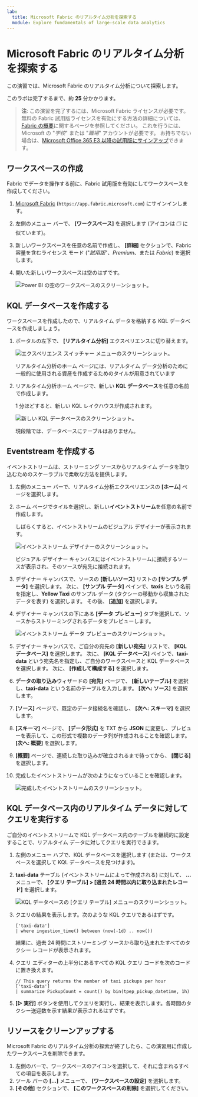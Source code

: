 ```yaml
---
lab:
  title: Microsoft Fabric のリアルタイム分析を探索する
  module: Explore fundamentals of large-scale data analytics
---
```


# Microsoft Fabric のリアルタイム分析を探索する

この演習では、Microsoft Fabric のリアルタイム分析について探索します。

このラボは完了するまで、約 **25** 分かかります。

> **注**: この演習を完了するには、Microsoft Fabric ライセンスが必要です。 無料の Fabric 試用版ライセンスを有効にする方法の詳細については、[Fabric の概要](https://learn.microsoft.com/fabric/get-started/fabric-trial)に関するページを参照してください。 これを行うには、Microsoft の "*学校*" または "*職場*" アカウントが必要です。 お持ちでない場合は、[Microsoft Office 365 E3 以降の試用版にサインアップ](https://www.microsoft.com/microsoft-365/business/compare-more-office-365-for-business-plans)できます。

## ワークスペースの作成

Fabric でデータを操作する前に、Fabric 試用版を有効にしてワークスペースを作成してください。

1. [Microsoft Fabric](https://app.fabric.microsoft.com) (`https://app.fabric.microsoft.com`) にサインインします。
2. 左側のメニュー バーで、 **[ワークスペース]** を選択します (アイコンは &#128455; に似ています)。
3. 新しいワークスペースを任意の名前で作成し、 **[詳細]** セクションで、Fabric 容量を含むライセンス モード ("*試用版*"、*Premium*、または *Fabric*) を選択します。
4. 開いた新しいワークスペースは空のはずです。

    ![Power BI の空のワークスペースのスクリーンショット。](./Images/new-workspace.png)

## KQL データベースを作成する

ワークスペースを作成したので、リアルタイム データを格納する KQL データベースを作成しましょう。

1. ポータルの左下で、 **[リアルタイム分析]** エクスペリエンスに切り替えます。

    ![エクスペリエンス スイッチャー メニューのスクリーンショット。](./images/fabric-real-time.png)

    リアルタイム分析のホーム ページには、リアルタイム データ分析のために一般的に使用される資産を作成するためのタイルが用意されています

2. リアルタイム分析ホーム ページで、新しい **KQL データベース**を任意の名前で作成します。

    1 分ほどすると、新しい KQL レイクハウスが作成されます。

    ![新しい KQL データベースのスクリーンショット。](./Images/kql-database.png)

    現段階では、データベースにテーブルはありません。

## Eventstream を作成する

イベントストリームは、ストリーミング ソースからリアルタイム データを取り込むためのスケーラブルで柔軟な方法を提供します。

1. 左側のメニュー バーで、リアルタイム分析エクスペリエンスの **[ホーム]** ページを選択します。
1. ホーム ページでタイルを選択し、新しい**イベントストリーム**を任意の名前で作成します。

    しばらくすると、イベントストリームのビジュアル デザイナーが表示されます。

    ![イベントストリーム デザイナーのスクリーンショット。](./Images/eventstream-designer.png)

    ビジュアル デザイナー キャンバスにはイベントストリームに接続するソースが表示され、そのソースが宛先に接続されます。

1. デザイナー キャンバスで、ソースの **[新しいソース]** リストの **[サンプル データ]** を選択します。 次に、 **[サンプル データ]** ペインで、**taxis** という名前を指定し、**Yellow Taxi** のサンプル データ (タクシーの移動から収集されたデータを表す) を選択します。 その後、 **[追加]** を選択します。
1. デザイナー キャンバスの下にある **[データ プレビュー]** タブを選択して、ソースからストリーミングされるデータをプレビューします。

    ![イベントストリーム データ プレビューのスクリーンショット。](./Images/eventstream-preview.png)

1. デザイナー キャンバスで、ご自分の宛先の **[新しい宛先]** リストで、 **[KQL データベース]** を選択します。 次に、 **[KQL データベース]** ペインで、**taxi-data** という宛先名を指定し、ご自分のワークスペースと KQL データベースを選択します。 次に、 **[作成して構成する]** を選択します。
1. **データの取り込み**ウィザードの **[宛先]** ページで、 **[新しいテーブル]** を選択し、**taxi-data** という名前のテーブルを入力します。 **[次へ: ソース]** を選択します。
1. **[ソース]** ページで、既定のデータ接続名を確認し、 **[次へ: スキーマ]** を選択します。
1. **[スキーマ]** ページで、 **[データ形式]** を TXT から **JSON** に変更し、プレビューを表示して、この形式で複数のデータ列が作成されることを確認します。 **[次へ: 概要]** を選択します。
1. **[概要]** ページで、連続した取り込みが確立されるまで待ってから、 **[閉じる]** を選択します。
1. 完成したイベントストリームが次のようになっていることを確認します。

    ![完成したイベントストリームのスクリーンショット。](./Images/complete-eventstream.png)

## KQL データベース内のリアルタイム データに対してクエリを実行する

ご自分のイベントストリームで KQL データベース内のテーブルを継続的に設定することで、リアルタイム データに対してクエリを実行できます。

1. 左側のメニュー ハブで、KQL データベースを選択します (または、ワークスペースを選択して KQL データベースを見つけます)。
1. **taxi-data** テーブル (イベントストリームによって作成される) に対して、 **...** メニューで、 **[クエリ テーブル] > [過去 24 時間以内に取り込まれたレコード]** を選択します。

    ![KQL データベースの [クエリ テーブル] メニューのスクリーンショット。](./Images/kql-query.png)

1. クエリの結果を表示します。次のような KQL クエリであるはずです。

    ```kql
    ['taxi-data']
    | where ingestion_time() between (now(-1d) .. now())
    ```

    結果に、過去 24 時間にストリーミング ソースから取り込まれたすべてのタクシー レコードが表示されます。

1. クエリ エディターの上半分にあるすべての KQL クエリ コードを次のコードに置き換えます。

    ```kql
    // This query returns the number of taxi pickups per hour
    ['taxi-data']
    | summarize PickupCount = count() by bin(tpep_pickup_datetime, 1h)
    ```

1. **[&#9655; 実行]** ボタンを使用してクエリを実行し、結果を表示します。各時間のタクシー送迎数を示す結果が表示されるはずです。
 
## リソースをクリーンアップする

Microsoft Fabric のリアルタイム分析の探索が終了したら、この演習用に作成したワークスペースを削除できます。

1. 左側のバーで、ワークスペースのアイコンを選択して、それに含まれるすべての項目を表示します。
2. ツール バーの **[...]** メニューで、 **[ワークスペースの設定]** を選択します。
3. **[その他]** セクションで、 **[このワークスペースの削除]** を選択してください。
